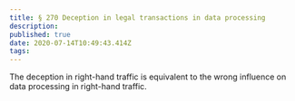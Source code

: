 ```yaml
---
title: § 270 Deception in legal transactions in data processing 
description: 
published: true
date: 2020-07-14T10:49:43.414Z
tags: 
---
```


The deception in right-hand traffic is equivalent to the wrong influence on data processing in right-hand traffic.